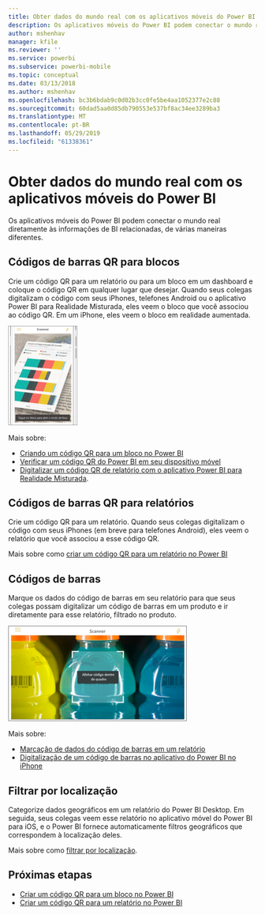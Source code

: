 ```yaml
---
title: Obter dados do mundo real com os aplicativos móveis do Power BI
description: Os aplicativos móveis do Power BI podem conectar o mundo real diretamente a informações de BI relacionadas, sem a necessidade de pesquisa.
author: mshenhav
manager: kfile
ms.reviewer: ''
ms.service: powerbi
ms.subservice: powerbi-mobile
ms.topic: conceptual
ms.date: 03/13/2018
ms.author: mshenhav
ms.openlocfilehash: bc3b6bdab9c0d02b3cc0fe5be4aa1052377e2c88
ms.sourcegitcommit: 60dad5aa0d85db790553e537bf8ac34ee3289ba3
ms.translationtype: MT
ms.contentlocale: pt-BR
ms.lasthandoff: 05/29/2019
ms.locfileid: "61338361"
---
```

# <a name="get-data-from-the-real-world-with-the-power-bi-mobile-apps"></a>Obter dados do mundo real com os aplicativos móveis do Power BI
Os aplicativos móveis do Power BI podem conectar o mundo real diretamente às informações de BI relacionadas, de várias maneiras diferentes. 

## <a name="qr-codes-for-tiles"></a>Códigos de barras QR para blocos
Crie um código QR para um relatório ou para um bloco em um dashboard e coloque o código QR em qualquer lugar que desejar. Quando seus colegas digitalizam o código com seus iPhones, telefones Android ou o aplicativo Power BI para Realidade Misturada, eles veem o bloco que você associou ao código QR. Em um iPhone, eles veem o bloco em realidade aumentada.

![Código QR](./media/mobile-apps-data-in-real-world-context/power-bi-ios-qr-ar-scanner-small.png)

Mais sobre:

* [Criando um código QR para um bloco no Power BI](../../service-create-qr-code-for-tile.md)
* [Verificar um código QR do Power BI em seu dispositivo móvel](mobile-apps-qr-code.md)
* [Digitalizar um código QR de relatório com o aplicativo Power BI para Realidade Misturada](mobile-mixed-reality-app.md#scan-a-report-qr-code-in-holographic-view).

## <a name="qr-codes-for-reports"></a>Códigos de barras QR para relatórios
Crie um código QR para um relatório.  Quando seus colegas digitalizam o código com seus iPhones (em breve para telefones Android), eles veem o relatório que você associou a esse código QR. 

Mais sobre como [criar um código QR para um relatório no Power BI](../../service-create-qr-code-for-report.md)

## <a name="barcodes"></a>Códigos de barras
Marque os dados do código de barras em seu relatório para que seus colegas possam digitalizar um código de barras em um produto e ir diretamente para esse relatório, filtrado no produto.

![Código de barras](./media/mobile-apps-data-in-real-world-context/power-bi-barcode-scanner.png)

Mais sobre:

* [Marcação de dados do código de barras em um relatório](../../desktop-mobile-barcodes.md)
* [Digitalização de um código de barras no aplicativo do Power BI no iPhone](mobile-apps-scan-barcode-iphone.md)

## <a name="filter-by-location"></a>Filtrar por localização
Categorize dados geográficos em um relatório do Power BI Desktop. Em seguida, seus colegas veem esse relatório no aplicativo móvel do Power BI para iOS, e o Power BI fornece automaticamente filtros geográficos que correspondem à localização deles.

Mais sobre como [filtrar por localização](mobile-apps-geographic-filtering.md).

## <a name="next-steps"></a>Próximas etapas
* [Criar um código QR para um bloco no Power BI](../../service-create-qr-code-for-tile.md)
* [Criar um código QR para um relatório no Power BI](../../service-create-qr-code-for-report.md)

